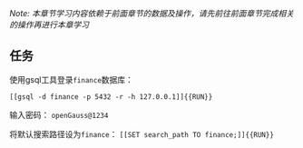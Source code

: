 *Note: 本章节学习内容依赖于前面章节的数据及操作，请先前往前面章节完成相关的操作再进行本章学习*


## 任务

使用gsql工具登录`finance`数据库：

`[[gsql -d finance -p 5432 -r -h 127.0.0.1]]{{RUN}}`

输入密码：
`openGauss@1234`

将默认搜索路径设为`finance`：
`[[SET search_path TO finance;]]{{RUN}}`
